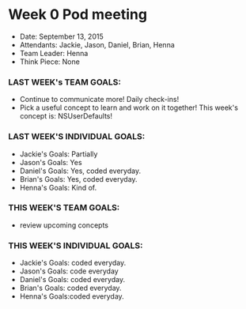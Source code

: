 # Week 0 Pod meeting

* Date: September 13, 2015
* Attendants: Jackie, Jason, Daniel, Brian, Henna
* Team Leader: Henna
* Think Piece: None 
 

### LAST WEEK's TEAM GOALS: 
* Continue to communicate more! Daily check-ins!
* Pick a useful concept to learn and work on it together! This week's concept is: NSUserDefaults!

### LAST WEEK'S INDIVIDUAL GOALS:
* Jackie's Goals: Partially
* Jason's Goals:  Yes
* Daniel's Goals: Yes, coded everyday.
* Brian's Goals:  Yes, coded everyday.
* Henna's Goals: Kind of.

### THIS WEEK'S TEAM GOALS:
* review upcoming concepts


### THIS WEEK'S INDIVIDUAL GOALS:
* Jackie's Goals: coded everyday.
* Jason's Goals:  code everyday
* Daniel's Goals: coded everyday.
* Brian's Goals:  coded everyday.
* Henna's Goals:coded everyday.
